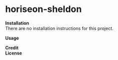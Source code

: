 # horiseon-sheldon


**Installation**   
There are no installation instructions for this project.   

**Usage**   


**Credit**   
**License**   

